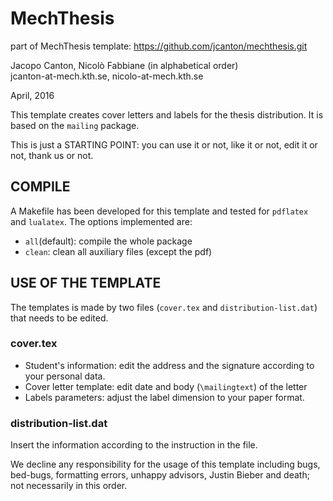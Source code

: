# MechThesis

part of MechThesis template: https://github.com/jcanton/mechthesis.git

Jacopo Canton, Nicolò Fabbiane (in alphabetical order)<br /> 
jcanton-at-mech.kth.se, nicolo-at-mech.kth.se

April, 2016


This template creates cover letters and labels for the thesis distribution.
It is based on the `mailing` package.

This is just a STARTING POINT: you can use it or not, like it or not, edit it
or not, thank us or not.


## COMPILE
A Makefile has been developed for this template and tested for `pdflatex` and
`lualatex`. The options implemented are:

 - `all`(default): compile the whole package
 - `clean`:        clean all auxiliary files (except the pdf)


## USE OF THE TEMPLATE
The templates is made by two files (`cover.tex` and `distribution-list.dat`)
that needs to be edited.

### cover.tex
 - Student's information: edit the address and the signature according to
			  your personal data.
 - Cover letter template: edit date and body (`\mailingtext`) of the letter
 - Labels parameters: adjust the label dimension to your paper format.

### distribution-list.dat
Insert the information according to the instruction in the file.


We decline any responsibility for the usage of this template including bugs,
bed-bugs, formatting errors, unhappy advisors, Justin Bieber and death; not 
necessarily in this order.
